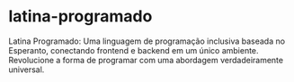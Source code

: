 # latina-programado
Latina Programado: Uma linguagem de programação inclusiva baseada no Esperanto, conectando frontend e backend em um único ambiente. Revolucione a forma de programar com uma abordagem verdadeiramente universal.
